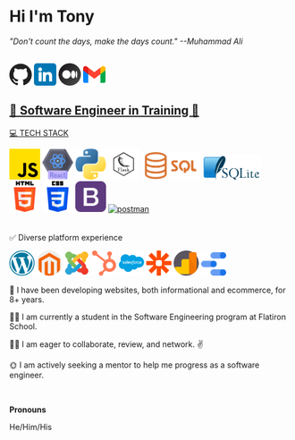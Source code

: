 
# <h1>Hi I'm Tony</h1>
<p><i>"Don't count the days, make the days count." --Muhammad Ali</i></p>
<br />
<!-- GIT, LINKEDIN, MEDIUM, GMAIL ICONS -->
<a href="https://github.com/N2IT/" target="_blank" title="You are here!"><img src="./assets/github.png" width=40></a>
<a href="https://www.linkedin.com/in/tony-eder/" target="_blank" title="The professional profile"><img src="./assets/linkedin.png" width=40></a>
<a href="https://medium.com/@tonyeder11" target="_blank" title="Sometimes I blog"><img src="./assets/medium.png" width=40></a>
<a href="mailto:tonyeder11@gmail.com?subject=Hey I was looking at your github profile and [you take it from here]" target="_blank" title="Email me what is on your mind!"><img src="./assets/gmail.png" width=40>

<h2>💪 Software Engineer in Training 💪</h2>

<!-- TECH STACK -->
<!-- JAVASCRIPT, REACT, PYTHON, FLASK, ALEMBIC, FLASK-RESTFUL, SQL, SQLITE, LINUX, SQLALCHEMY, HTML5, CSS3, BOOTSTRAP -- ICONS-->
💻 TECH STACK
<!-- <div style='display: inline-flex'> -->
<a href="https://www.javascript.com/" target="_blank"><img src="./assets/js.png" width=55></a>
<a href="https://react.dev/" target="_blank"><img src='./assets/react.png' width=55></a>
<a href="https://www.python.org/" target="_blank"><img src='./assets/python.png' width=55></a>
<a href="https://flask.palletsprojects.com/en/2.2.x/" target="_blank"><img src='./assets/flask.png' width=55></a>
<a href="https://www.w3schools.com/sql/sql_intro.asp" target="_blank"><img src='./assets/Sql_data_base_with_logo.png' width=105></a>
<a href="https://www.sqlite.org/" target="_blank"><img src='./assets/1000px-SQLite370.png' width=105></a>
<a href="https://developer.mozilla.org/en-US/docs/Web/HTML" target="_blank"><img src='./assets/html-5.png' width=55></a>
<a href="https://developer.mozilla.org/en-US/docs/Web/CSS" target="_blank"><img src='./assets/css-3.png' width=55></a>
<a href="https://getbootstrap.com/" target="_blank"><img src='./assets/bootstrap.png' width=55></a>
<a href="https://postman.com" target="_blank" rel="noreferrer"> <img src="https://www.vectorlogo.zone/logos/getpostman/getpostman-icon.svg" alt="postman" width="55" height="55"/> </a>
<br />
<br />
<br />
✅ Diverse platform experience
<!-- <div style='display: inline-flex'> -->
<a href="https://wordpress.com/" target="_blank" title="Wordpress"><img src="./assets/wordpress.png" width=45></a>
<a href="https://business.adobe.com/products/magento/magento-commerce.html" title="Adobe Commerce" target="_blank"><img src="./assets/magento.png" width=45></a>
<a href="https://www.joomla.org/" target="_blank" title="Joomla"><img src="./assets/social.png" width=45></a>
<a href="https://www.hubspot.com" title="HubSpot" target="_blank"><img src="./assets/hubspot.png" width=45></a>
<a href="https://www.salesforce.com/" title="Salesforce" target="_blank"><img src="./assets/salesforce.png" width=45></a>
<a href="https://zapier.com/" title="Zapier" target="_blank"><img src="./assets/zapier-logo-png-transparent.png" width=45></a>
<a href="https://analytics.google.com" title="Google Analytics" target="_blank"><img src="./assets/google-analytics.png" width=45></a>
<a href="https://lookerstudio.google.com/u/0/navigation/reporting" title="Looker Studio" target="_blank"><img src="./assets/googleDataStudio.png" width=45></a>

<!-- personal notes about me: -->
<p>🌅 I have been developing websites, both informational and ecommerce, for 8+ years.</p>
<p>🧑‍🎓 I am currently a student in the Software Engineering program at Flatiron School.</p>
<p>🙋‍♂️ I am eager to collaborate, review, and network. ✌️ </p>
<p>🌞 I am actively seeking a mentor to help me progress as a software engineer.</p>
<br />
<!-- PROJECT DEMOS
LINKS TO TOP THREE OR FOUR -->
<p><b>Pronouns</b></p>
<p>He/Him/His</p>

<!-- <p><b>One more note...</b></p> -->
